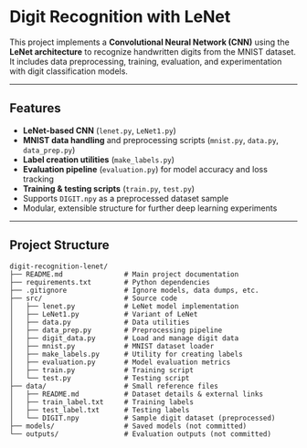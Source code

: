 # Digit Recognition with LeNet

This project implements a **Convolutional Neural Network (CNN)** using the **LeNet architecture** to recognize handwritten digits from the MNIST dataset.  
It includes data preprocessing, training, evaluation, and experimentation with digit classification models.

---

## Features
- **LeNet-based CNN** (`lenet.py`, `LeNet1.py`)
- **MNIST data handling** and preprocessing scripts (`mnist.py`, `data.py`, `data_prep.py`)
- **Label creation utilities** (`make_labels.py`)
- **Evaluation pipeline** (`evaluation.py`) for model accuracy and loss tracking
- **Training & testing scripts** (`train.py`, `test.py`)
- Supports `DIGIT.npy` as a preprocessed dataset sample
- Modular, extensible structure for further deep learning experiments

---

## Project Structure
```plaintext
digit-recognition-lenet/
├── README.md               # Main project documentation
├── requirements.txt        # Python dependencies
├── .gitignore              # Ignore models, data dumps, etc.
├── src/                    # Source code
│   ├── lenet.py            # LeNet model implementation
│   ├── LeNet1.py           # Variant of LeNet
│   ├── data.py             # Data utilities
│   ├── data_prep.py        # Preprocessing pipeline
│   ├── digit_data.py       # Load and manage digit data
│   ├── mnist.py            # MNIST dataset loader
│   ├── make_labels.py      # Utility for creating labels
│   ├── evaluation.py       # Model evaluation metrics
│   ├── train.py            # Training script
│   └── test.py             # Testing script
├── data/                   # Small reference files
│   ├── README.md           # Dataset details & external links
│   ├── train_label.txt     # Training labels
│   ├── test_label.txt      # Testing labels
│   └── DIGIT.npy           # Sample digit dataset (preprocessed)
├── models/                 # Saved models (not committed)
└── outputs/                # Evaluation outputs (not committed)
